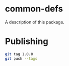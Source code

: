 # common-defs

A description of this package.

# Publishing

```bash
git tag 1.0.0
git push --tags
```
